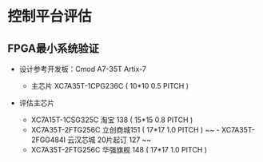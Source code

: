 # 控制平台评估
## FPGA最小系统验证

* 设计参考开发板：Cmod A7-35T Artix-7
    - 主芯片 XC7A35T-1CPG236C ( 10*10 0.5 PITCH )

* 评估主芯片 
    - XC7A15T-1CSG325C 淘宝 138 ( 15*15 0.8 PITCH )
    - XC7A35T-2FTG256C 立创商城151 ( 17*17 1.0 PITCH )
    ~~ - XC7A35T-2FGG484I 云汉芯城 20片起订 127 ~~ 
    - XC7A35T-2FTG256C 华强旗舰 148 ( 17*17 1.0 PITCH )






